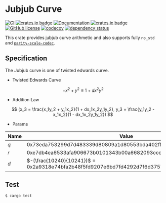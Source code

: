 # Jubjub Curve
[![CI](https://github.com/KogarashiNetwork/jubjub/actions/workflows/ci.yml/badge.svg)](https://github.com/KogarashiNetwork/jubjub/actions/workflows/ci.yml) [![crates.io badge](https://img.shields.io/crates/v/jub-jub.svg)](https://crates.io/crates/jub-jub) [![Documentation](https://docs.rs/jub-jub/badge.svg)](https://docs.rs/jub-jub) [![crates.io badge](https://img.shields.io/crates/v/jub-jub.svg)](https://crates.io/crates/jub-jub) [![GitHub license](https://img.shields.io/badge/license-GPL3%2FApache2-blue)](#LICENSE) [![codecov](https://codecov.io/gh/KogarashiNetwork/jubjub/branch/master/graph/badge.svg?token=5NZWA26BXB)](https://codecov.io/gh/KogarashiNetwork/jubjub) [![dependency status](https://deps.rs/crate/jub-jub/latest/status.svg)](https://deps.rs/crate/jub-jub/latest)

This crate provides jubjub curve arithmetic and also supports fully `no_std` and [`parity-scale-codec`](https://github.com/paritytech/parity-scale-codec).

## Specification
The Jubjub curve is one of twisted edwards curve.

- Twisted Edwards Curve

$$
-x^2 + y^2 \equiv 1 + dx^2y^2
$$

- Addition Law

$$
(x_3 = \frac{x_1y_2 + y_1x_2}{1 + dx_1x_2y_1y_2}, y_3 = \frac{y_1y_2 - x_1x_2}{1 - dx_1x_2y_1y_2})
$$ 

- Params

|Name|Value|
|---|---|
|$q$|0x73eda753299d7d483339d80809a1d80553bda402fffe5bfeffffffff00000001|
|$r$|0xe7db4ea6533afa906673b0101343b00a6682093ccc81082d0970e5ed6f72cb7|
|$d$|$-(\frac{10240}{10241})$ = 0x2a9318e74bfa2b48f5fd9207e6bd7fd4292d7f6d37579d2601065fd6d6343eb1|

## Test

```shell
$ cargo test
```
